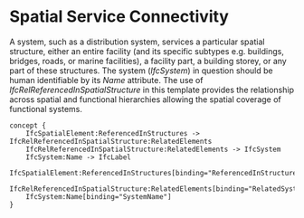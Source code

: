 Spatial Service Connectivity
============================

A system, such as a distribution system, services a particular spatial structure, either an entire facility (and its specific subtypes e.g. buildings, bridges, roads, or marine facilities), a facility part, a building storey, or any part of these structures.
The system (_IfcSystem_) in question should be human identifiable by its _Name_ attribute.
The use of _IfcRelReferencedInSpatialStructure_ in this template provides the relationship across spatial and functional hierarchies allowing the spatial coverage of functional systems.

```
concept {
    IfcSpatialElement:ReferencedInStructures -> IfcRelReferencedInSpatialStructure:RelatedElements
    IfcRelReferencedInSpatialStructure:RelatedElements -> IfcSystem
    IfcSystem:Name -> IfcLabel
    IfcSpatialElement:ReferencedInStructures[binding="ReferencedInStructures"]
    IfcRelReferencedInSpatialStructure:RelatedElements[binding="RelatedSystems"]
    IfcSystem:Name[binding="SystemName"]
}
```
